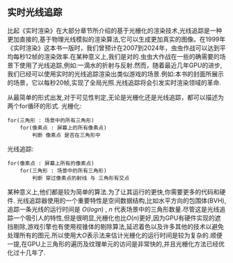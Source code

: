 ## 实时光线追踪

比起《实时渲染》在大部分章节所介绍的基于光栅化的渲染技术,光线追踪是一种更加直接的,基于物理光线模拟的渲染算法,它可以生成更加真实的图像。在1999年《实时渲染》这本书一版时，我们曾预计在2007到2024年，虫虫作战可以达到平均每秒12帧的渲染效率.在某种意义上,我们是对的.虫虫大作战在一些的确需要的场景下使用了光线追踪,例如:一滴水的折射与反射.然而，随着最近几年GPU的进步,我们已经可以使用实时的光线追踪渲染出类似游戏的场景.例如:本书的封面所展示的场景，它以每秒20帧,实现了全局光照.光线追踪将会引发实时渲染领域的革命. 

从最简单的形式出发,对于可见性判定,无论是光栅化还是光线追踪，都可以描述为两个for循环的形式.
光栅化: 
```
for(三角形 : 场景中的所有三角形)
    for(像素点 : 屏幕上的所有像素点)
        判断 像素点 是否在三角形中
```
光线追踪:
```
for(像素点 : 屏幕上所有的像素点)
    for(三角形 : 场景中的所有三角形)
        判断 穿过像素点的射线 与 三角形有交点
```

某种意义上,他们都是较为简单的算法.为了让其运行的更快,你需要更多的代码和硬件. 光线追踪器使用的一个重要特性是空间数据结构,比如水平方向的包围体(BVH),追踪一条光线的运行时间是 $O(log n)$ , $n$ 代表场景中的三角形数量.尽管这是光线追踪一个吸引人的特性,但是很明显,光栅化也比$O(n)$更好,因为GPU有硬件实现的遮挡剔除,游戏引擎也有使用视锥体的剔除算法,延迟着色以及许多其他的技术以避免处理所有的图元.所以使用大$O$表示法来估计光栅化的运行时间是较为复杂的.顺便一提,在GPU上三角形的遍历及纹理单元的访问是非常快的,并且光栅化方法已经优化过十几年了.





